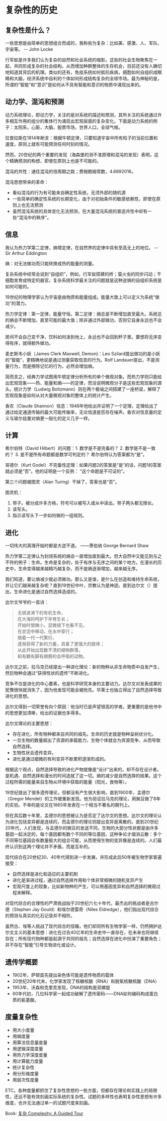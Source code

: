 复杂性的历史
============


复杂性是什么？
------------------

一些思想是由简单的思想组合而成的，我称些为复杂：比如美、感激、人、军队、宇宙等。 -- John Locke

行军蚁是许多我们认为复杂的自然和社会系统的缩影。这些的社会生物聚焦在一起，共同形成复杂的社会结构，从而增加种群整体的生存机会，目前还没有人确切地知道其背后的机理。类似的还有，免疫系统如何抵抗疾病，细胞如何自组织成眼睛和大脑，经济系统中自利的个体如何形成结构复杂的全球市场。最为神秘的是，所谓的“智能”和“意识”是如何从不具有智能和意识的物质中涌现出来的。


动力学、混沌和预测
---------------------

动力系统理论，即动力学，关注的是对系统的描述和预测，其所关注的系统通过许多相互作用的组分的集体行为涌现出宏观层面的复杂变化。下面是动力系统的例子：太阳系，心脏，大脑，股票市场，世界人口，全球气候。

拉普拉斯在1814年断言：根据牛顿定律，只要知道宇宙中所有粒子的当前位置和速度，原则上就有可能预测任何时刻的情况。

然而，20世纪的两个重要的发现（海森堡的测不准原理和混沌的发现）表明，这个精确预测的构想，即使在原则上也是不可能的。


混沌的共性：通往混沌的倍周期之路；费根鲍姆常数，4.6692016。

混沌思想带来的革命：

- 看似混沌的行为有可能来自确定性系统，无须外部的随机源
- 一些简单的确定性系统的长期变化，由于对初始条件的敏感依赖性，即使在原则上也无法预测
- 虽然混沌系统的具体变化无法预测，在大量混沌系统的普适共性中却有一些“混沌中的秩序”。


信息
----

我认为热力学第二定律，熵增定律，在自然界的定律中具有至高无上的地位。 -- Sir Arthur Eddington

熵：对无法做功而只能转换成热的能量的测量。

复杂系统中经常会说到“自组织”，例如，行军蚁搭建的桥；萤火虫的同步闪动；干细胞发育成特定的器官。复杂系统科学最关注的问题就是这种逆熵的自组织系统是如何可能的。

19世纪的物理学家认为宇宙是由物质和能量组成。能量大致上可以定义为系统“做功”的潜力。

热力学定律：第一定律，能量守恒。第二定律：熵总是不断增加直至最大。系统总的熵会不断增加，直至可能的最大值；除非通过外部做功，否则它自身永远也不会减少。

房间不会自己变干净，饮料如何泼到地上，永远也不会回到杯子里。要想将无序变得有序，就得额外做功。

麦史斯韦小妖（James Clerk Maxwell, Demon)：Leo Szilard提出做功的是小妖的“智能”，更精确地说是通过测量获取信息的行为。Rolf Landauer提出，不是测量行为，而是擦除记忆的行为，必然会增加熵。

简而言之，经典力学试图用牛顿定律分析所有的单个微观对象。而热力学则只能给出宏观现象——热、能量和熵——的定律，而没说明微观分子是这些宏观现象的源头。统计力学（Ludwig Boltzmann）则在两个极端之间搭建了一座桥梁，解释了宏观现象是如何从对大量微观对象的整体上的统计产生。

香农（Claude Shannon）信息：1948年他给出并证明了一个定理，定理给出了通过给定通道传输的最大可能传输率，无论信道是否存在噪声。香农对信息量的定义与玻尔兹曼对熵更一般化的定义几乎一样。


计算
----

希尔伯特（David Hilbert）的问题：1. 数学是不是完备的？ 2. 数学是不是一致的？ 3. 是不是所有命题都是数学可判定的？ 希尔伯特认为答案都为“是”。

哥德尔（Kurt Godel）不完备性定理：如果问题2的答案是“是”的话，问题1的答案就必须是“否”。他的证明是一个反例： “这个命题是不可证的”。

第三个问题被图灵（Alan Turing）干掉了，答案也是“否”。

图灵机：

1. 带子。被分成许多方格，符号可以被写入或从中读出。带子两头都无限长。
2. 读写头。
3. 指示读写头下一步如何做的一组规则。


进化
----

一切伟大的真理开始时都是大逆不道。 ——萧伯纳 George Bernard Shaw

热力学第二定律认为封闭系统的熵会一直增加直到最大。但大自然中又能见到与之不符的例子：生命。生命是复杂的，处于有序与无序之间的某个地方。在漫长的历史中，生命变得越来越精巧越复杂，而不是熵逐渐增加，越来越无序。

我们知道，要让熵减少就必须做功。那么又是谁，是什么在创造和维持生命系统，并让它们越来越复杂呢？直到19世纪中叶，宗教认为是神迹。直到达尔文（）提出，生命进化是通过自然选择造成的。

达尔文爷爷的一首诗：

> 无垠波涛下的有机生命，  
> 在大海的呵护下孕育生长；  
> 开始时很微小，显微镜下也看不见，  
> 在淤泥中移动，在水中穿行；  
> 随着一代一代繁衍，  
> 逐渐获得了新的力量，具备了更强大的肢体；  
> 从此开始出现数不清的植物群落，  
> 和有鳍有脚有翅膀的会呼吸的动物。

达尔文之前，拉马克已经提出一种进化理论：新的物种从非生命物质中自发产生，然后物种会通过“获得性状的遗传”不断进化。

竞争不仅是进化的中心要素，也是科学研究本身的主要动力。达尔文对发表成果的犹豫很快就消失了，因为他发现可能会被抢先。华莱士也独立得出了自然选择导致进化的思想。

达尔文得到一切荣誉有向个原因：他当时已是声望很高的学者。更重要的是他书中的思想更加清晰，给出的证据也多得多。

达尔文理论的主要思想：

- 存在进化，所有物种都来自共同的祖先。生命的历史就是物种呈树状分化。
- 一旦生物的数量超出了资源的承载能力，生物个体就会为资源竞争，从而导致自然选择。
- 生物性状会遗传变异。
- 进化是通过细微的有利变异不断累积逐渐形成的。

根据这个观点，自然选择导致的进化产物就像是“设计”出来的，却不存在设计者。是机遇、自然选择和漫长的时间造就了这一切。熵的减少是自然选择的结果。这个过程所需的能量来自生物从环境中获取的能量（阳光，食物等）。

19世纪提出了很多遗传理论，但都没有产生很大影响，直到1900年，孟德尔（Gregor Mendel）的工作被重新发现。他为验证拉马克的理论，用豌豆做了8年的实验。不幸的是论文在1865年发表在一个相当不著名的期刊上。

但在其后数十年里，孟德尔的思想被认为是否定了达尔文的思想。达尔文的理论认为进化包括变异都是连续的，而孟德尔的理论则提出变异是离散的。直到20世纪20年代，人们发现，与孟德尔的豌豆的发送不同，生物的大部分性状都是由许多基因一起决定的，每个基因都有数个不同的等位基因，这种争论才烟消云散：多个不同等位基因会有数量极大的组合可能，从而使得生物的变异像是连续的。人们最终认识到这两个理论并不矛盾，而是互补的。

现代综合在20世纪30、40年代得到进一步发展，并形成此后50年被生物学家普遍接受：

- 自然选择是进化和适应的主要机制
- 进化是渐进过程，通过自然选择作用和个体非常细微的随机变异产生
- 宏观尺度上的现象，比如新物种的产生，可以用基因变异和自然选择的微观过程来解释。

对现代综合的合理性的严肃挑战始于20世纪六七十年代，最杰出的挑战者是古尔德（Stephen Jay Gould）和埃尔德雷奇（Niles Eldredge），他们指出现代综合的预测与真实的化石记录并不相符。

虽然古、埃等人挑战了现代综合的信箱，他们却同所有生物学家一样，仍然拥护达尔文主义的基本思想：进化在过去40亿年的生命史中一直存在，在未来也将继续存在；所有现代物种都是起源于共同的祖先；自然选择在进化中扮演了重要角色；并不存在“智能”引导生物进化或设计。


遗传学概要
----------

- 1902年，萨顿首先提出染色体可能是遗传物质的载体
- 20世纪20年代末，化学家发现了核糖核酸（RNA）和脱氧核糖核酸（DNA）
- 1953年，沃森和克里克发现，DNA的结构是双螺旋
- 60年代初，几位科学家一起成功破解了遗传密码——DNA如何编码构成蛋白质的氨基酸。


度量复杂性
----------

- 用大小度量
- 用熵度量
- 用算法信息量度量
- 用逻辑深度度量
- 用热力学深度度量
- 用计算能力度量
- 统计复杂性
- 用分形维度量
- 用层次性度量

ETC。各种度量都抓住了复杂性思想的一些方面，但都存在理论和实践上的局限性，还远不能有效刻画实际系统的复杂性。试题的多样性也表明复杂性思想有许多维度，也许无法通过单一的试题尺度来刻画。

Book: [复杂 Complexity: A Guided Tour](http://book.douban.com/subject/6749832/)
